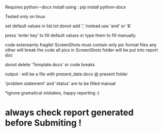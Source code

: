 Requires python--docx
install using : pip install python-docx 

Tested only on linux 

set default values in list.txt
donot add ',' instead use 'and' or '&'

press 'enter key' to fill default values or type them to fill manually

code extereamly fragile!
ScreenShots must contain only pic format files 
any other will break the code
all pics in ScreenShots folder will be put into report doc 

donot delete 'Template.docx' or code breaks

output : will be a file with  present_date.docx  @ present folder

'problem statement' and 'status' are to be filled manual

*ignore gramatical mistakes, happy reporting  :)
# always check report generated before Submiting ! 
